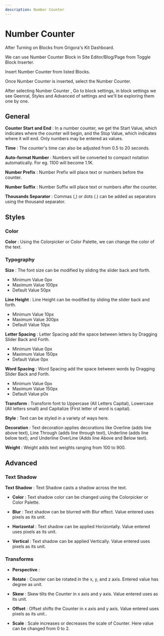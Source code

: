 ```yaml
---
description: Number Counter
---
```


# Number Counter

After Turning on Blocks from Grigora's Kit Dashboard.

We can use Number Counter Block in Site Editor/Blog/Page from Toggle Block Inserter.

Insert Number Counter from listed Blocks.

Once Number Counter is inserted, select the Number Counter.

After selecting Number Counter , Go to block settings, in block settings we see Geenral, Styles and Advanced of settings and we'll be exploring them one by one.

## General

**Counter Start and End** : In a number counter, we get the Start Value, which indicates where the counter will begin, and the Stop Value, which indicates where it will end. Only numbers may be entered as values.

**Time** : The counter's time can also be adjusted from 0.5 to 20 seconds.

**Auto-format Number** : Numbers will be converted to compact notation automatically. For eg. 1100 will become 1.1K.

**Number Prefix** : Number Prefix will place text or numbers before the counter.

**Number Suffix** : Number Suffix will place text or numbers after the counter.

**Thousands Separator** : Commas (,) or dots (.) can be added as separators using the thousand separator.

## Styles

### Color 

**Color** : Using the Colorpicker or Color Palette, we can change the color of the text.

### Typography

**Size** : The font size can be modified by sliding the slider back and forth.
- Minimum Value  0px 
- Maximum Value  100px 
- Default Value  50px 

**Line Height** : Line Height can be modified by sliding the slider back and forth.
- Minimum Value  10px 
- Maximum Value  300px 
- Default Value  10px 

**Letter Spacing** : Letter Spacing add the space between letters by Dragging Slider Back and Forth.
- Minimum Value  0px 
- Maximum Value  150px 
- Default Value  0px 

**Word Spacing** : Word Spacing add the space between words by Dragging Slider Back and Forth.
- Minimum Value  0px 
- Maximum Value  150px 
- Default Value  p0x 

**Transform** : Transform font to Uppercase (All Letters Capital), Lowercase (All letters small) and Capitalize (First letter of word is capital).

**Style** : Text can be styled in a variety of ways here.

**Decoration** : Text decoration applies decorations like Overline (adds line above text), Line Through (adds line through text), Underline (adds line below text), and Underline OverLine (Adds line Above and Below text).

**Weight** : Weight adds text weights ranging from 100 to 900.

## Advanced

### Text Shadow

**Text Shadow** : Text Shadow casts a shadow across the text.

- **Color** : Text shadow color can be changed using the Colorpicker or Color Palette.

- **Blur** : Text shadow can be blurred with Blur effect. Value entered uses pixels as its unit.

- **Horizontal** : Text shadow can be applied Horizontally. Value entered uses pixels as its unit.

- **Vertical** : Text shadow can be applied  Vertically. Value entered uses pixels as its unit.

### Transforms 

- **Perspective** :

- **Rotate** : Counter can be rotated in the x, y, and z axis. Entered value has degree as unit.

- **Skew** : Skew tilts the Counter in x axis and y axis. Value entered uses  as its unit.

- **Offset** : Offset shifts the Counter in x axis and y axis. Value entered uses pixels as its unit..

- **Scale** : Scale increases or decreases the scale of Counter. Here value can be changed from 0 to 2.


<!-- ### Motion Animations

#### On Mouse Movement 

**2D Movement** : To apply 2D on mouse movement click on edit icon(Here Number Counter will move in X and Y axis).
- **Direction** : Here two directions can be selected Same or Opposite.
- **Displacement**: In displacement we can set Number Counter movement using range slider.
    - Minimum value is 0. 
    - Maximum value is 100.
    - Default value is 35.

**3D Movement** : To apply 3D on mouse movement click on edit icon(Here Number Counter will move in X, Y and Z axis).
- **Direction** : Here two directions can be selected Same or Opposite.
- **Displacement**: In displacement we can set Number Counter movement using range slider.
    - Minimum value is 0. 
    - Maximum value is 100.
    - Default value is 20.

#### On Scroll Movement 

**Vertical Movement**  : To apply vertical on scroll movement click on edit icon.
- **From Viewport** :  -->

<!-- ### Sticky 
*(The Sticky effect only applies on the preview or the live page, not in the Block Editor.)*

**Sticky** :  Here we get three options : None, Top and Bottom.

**Offset** : Here Number Counters offset position is defined using text input. Or else parent container can also be specified to target the custom closest parent.

**Keep inside Column** : By toggling on Keep inside Column Number Counter will stay inside its parent block.

*(Sticky effect can be disabled on Desktop, Tablet and Mobile by toggling on disable button)*

### Responsive 
*(The visiblity will only work in the preview or the live page, and not in Block Editor)*

By switching on hide setting, Number Counter can be made invisible on desktop, tablet and mobile devices, respectively.

### Position

**Static** : By default, every element has a static Position, therefore the element will follow the usual page flow. If a left/right/top/bottom/z-index is set, the element will have no impact.

**Relative** : An element specified with the position attribute relative is positioned in relation to its default position. A relatively-positioned element will be moved from its default position if the top, right, bottom, left and z-index properties are changed.

**Absolute** : Absolute positions an element relative to its parent, affecting the layout around it.. The top, right, bottom, left, and z index properties provide offsets from the contained block's boundaries.

**Fixed** : When an element has position: fixed;, it is placed relative to the viewport, meaning it always remains in the same spot regardless of how far the page is scrolled.The element's position can be adjusted using the top, right, bottom, left, and z index attributes.

**Sticky** : A mix of fixed and relative position is sticky positioning. When the element reaches a predetermined threshold, it is considered as fixed positioned; before to that, it is treated as relative positioned. 

*Note: We can reset the modified value to default by clicking reset button.* -->


